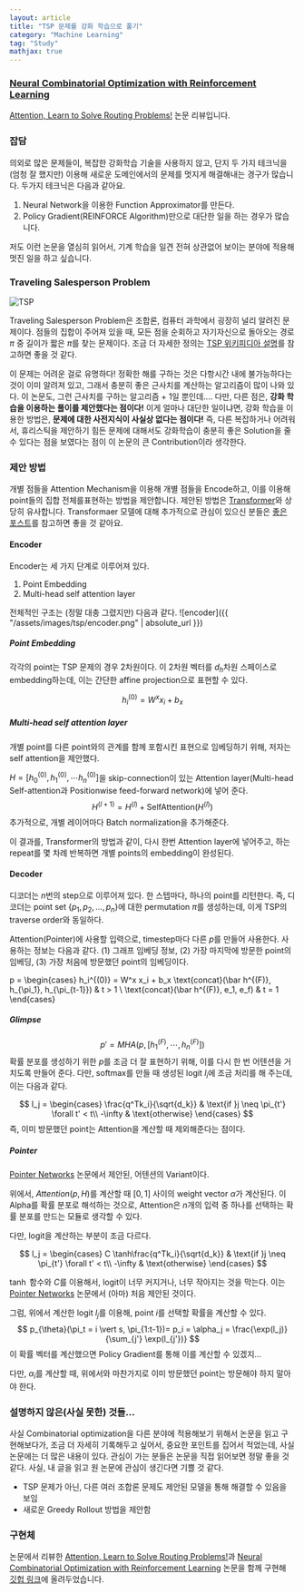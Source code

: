 ```yaml
---
layout: article
title: "TSP 문제를 강화 학습으로 풀기"
category: "Machine Learning"
tag: "Study"
mathjax: true
---
```


### [Neural Combinatorial Optimization with Reinforcement Learning](https://arxiv.org/abs/1611.09940)
[Attention, Learn to Solve Routing Problems!](https://openreview.net/forum?id=ByxBFsRqYm) 논문 리뷰입니다.

### 잡담
의외로 많은 문제들이, 복잡한 강화학습 기술을 사용하지 않고, 단지 두 가지 테크닉을 (엄청 잘 했지만) 이용해 새로운 도메인에서의 문제를 멋지게 해결해내는 경구가 많습니다. 두가지 테크닉은 다음과 같아요.

1. Neural Network을 이용한 Function Approximator를 만든다.
2. Policy Gradient(REINFORCE Algorithm)만으로 대단한 일을 하는 경우가 많습니다.

저도 이런 논문을 열심히 읽어서, 기계 학습을 일견 전혀 상관없어 보이는 분야에 적용해 멋진 일을 하고 싶습니다.


### Traveling Salesperson Problem

![TSP](http://mathworld.wolfram.com/images/eps-gif/TravelingSalesmanProblem_1000.gif)

Traveling Salesperson Problem은 조합론, 컴퓨터 과학에서 굉장히 널리 알려진 문제이다. 점들의 집합이 주어져 있을 때, 모든 점을 순회하고 자기자신으로 돌아오는 경로 $\pi$ 중 길이가 짧은 $\pi$를 찾는 문제이다. 조금 더 자세한 정의는 [TSP 위키피디아 설명](https://en.wikipedia.org/wiki/Travelling_salesman_problem)를 참고하면 좋을 것 같다.

이 문제는 어려운 걸로 유명하다! 정확한 해를 구하는 것은 다항시간 내에 불가능하다는 것이 이미 알려져 있고, 그래서 충분히 좋은 근사치를 계산하는 알고리즘이 많이 나와 있다. 이 논문도, 그런 근사치를 구하는 알고리즘 + 1일 뿐인데.... 다만, 다른 점은, **강화 학습을 이용하는 풀이를 제안했다는 점이다!** 이게 얼마나 대단한 일이냐면, 강화 학습을 이용한 방법은, **문제에 대한 사전지식이 사실상 없다는 점이다!**
즉, 다른 복잡하거나 어려워서, 휴리스틱을 제안하기 힘든 문제에 대해서도 강화학습이 충분히 좋은 Solution을 줄 수 있다는 점을 보였다는 점이 이 논문의 큰 Contribution이라 생각한다.

### 제안 방법

개별 점들을 Attention Mechanism을 이용해 개별 점들을 Encode하고, 이를 이용해 point들의 집합 전체를표현하는 방법을 제안합니다. 제안된 방법은 [Transformer](https://arxiv.org/abs/1706.03762)와 상당히 유사합니다. Transformaer 모델에 대해 추가적으로 관심이 있으신 분들은 [좋은 포스트](https://medium.com/platfarm/%EC%96%B4%ED%85%90%EC%85%98-%EB%A9%94%EC%BB%A4%EB%8B%88%EC%A6%98%EA%B3%BC-transfomer-self-attention-842498fd3225)를 참고하면 좋을 것 같아요.

#### Encoder

Encoder는 세 가지 단계로 이루어져 있다.
1. Point Embedding
2. Multi-head self attention layer

전체적인 구조는 (정말 대충 그렸지만) 다음과 같다.
![encoder]({{ "/assets/images/tsp/encoder.png" | absolute_url }})

##### Point Embedding

각각의 point는 TSP 문제의 경우 2차원이다. 이 2차원 벡터를 $d_h$차원 스페이스로 embedding하는데, 이는 간단한 affine projection으로 표현할 수 있다.


$$
	h_i^{(0)} = W^x x_i + b_x
$$

##### Multi-head self attention layer
개별 point를 다른 point와의 관계를 함께 포함시킨 표현으로 임베딩하기 위해, 저자는 self attention을 제안했다.

$H = [h_0^{(0)}, h_1^{(0)}, \cdots h_n^{(0)}]$을 skip-connection이 있는 Attention layer(Multi-head Self-attention과 Positionwise feed-forward network)에 넣어 준다.
$$
	H^{(l+1)} = H^{(l)} + \text{SelfAttention}(H^{(l)})
$$
추가적으로, 개별 레이어마다 Batch normalization을 추가해준다.

이 결과를, Transformer의 방법과 같이, 다시 한번 Attention layer에 넣어주고, 하는 repeat를 몇 차례 반복하면 개별 points의 embedding이 완성된다.



#### Decoder
디코더는 $n$번의 step으로 이루어져 있다. 한 스텝마다, 하나의 point를 리턴한다.
즉, 디코더는 point set $\{p_1, p_2, ..., p_n\}$에 대한 permutation $\pi$를 생성하는데, 이게 TSP의 traverse order와 동일하다.

Attention(Pointer)에 사용할 입력으로, timestep마다 다른 $p$를 만들어 사용한다. 사용하는 정보는 다음과 같다. (1) 그래프 임베딩 정보, (2) 가장 마지막에 방문한 point의 임베딩, (3) 가장 처음에 방문했던 point의 임베딩이다.


 $$	$$
	p = \begin{cases}		h_i^{(0)} = W^x x_i + b_x
	\text{concat}(\bar h^{(F)}, h_{\pi_1}, h_{\pi_{t-1}}) & t > 1 \\
	\text{concat}(\bar h^{(F)}, e_1, e_f) & t = 1
	\end{cases}
$$	$$


##### Glimpse
$$
	p' = MHA(p, [h_1^{(F)}, \cdots, h_n^{(F)}])
$$
확률 분포를 생성하기 위한 $p$를 조금 더 잘 표현하기 위해, 이를 다시 한 번 어텐션을 거치도록 만들어 준다.
다만, softmax를 만들 때 생성된 logit $l_i$에 조금 처리를 해 주는데, 이는 다음과 같다.

 $$
l_j = \begin{cases}
  \frac{q^Tk_i}{\sqrt{d_k}} & \text{if }j \neq  \pi_{t'} \forall t' < t\\
   -\infty & \text{otherwise}
\end{cases}
$$
즉, 이미 방문했던 point는 Attention을 계산할 때 제외해준다는 점이다.

##### Pointer
[Pointer Networks](https://arxiv.org/abs/1506.03134) 논문에서 제안된, 어텐션의 Variant이다.

위에서, $Attention(p, H)$를 계산할 때 $[0, 1]$ 사이의 weight vector $\alpha$가 계산된다. 이 Alpha를 확률 분포로 해석하는 것으로, Attention은 $n$개의 입력 중 하나를 선택하는 확률 분포를 만드는 모듈로 생각할 수 있다.


다만, logit을 계산하는 부분이 조금 다르다.

$$
l_j = \begin{cases}
  C \tanh\frac{q^Tk_i}{\sqrt{d_k}} & \text{if }j \neq  \pi_{t'} \forall t' < t\\
   -\infty & \text{otherwise}
\end{cases}
$$

$\tanh$ 함수와 $C$를 이용해서, logit이 너무 커지거나, 너무 작아지는 것을 막는다. 이는 [Pointer Networks](https://arxiv.org/abs/1506.03134) 논문에서 (아마) 처음 제안된 것이다.

그럼, 위에서 계산한 logit $l_j$를 이용해, point $i$를 선택할 확률을 계산할 수 있다.
$$
	p_{\theta}(\pi_t = i \vert s, \pi_{1:t-1})= p_i = \alpha_j = \frac{\exp(l_j)}{\sum_{j'} \exp(l_{j'})}
$$
이 확률 벡터를 계산했으면 Policy Gradient를 통해 이를 계산할 수 있겠지...


다만, $\alpha_i$를 계산할 때, 위에서와 마찬가지로 이미 방문했던 point는 방문해야 하지 말아야 한다.

### 설명하지 않은(사실 못한) 것들...

사실 Combinatorial optimization을 다른 분야에 적용해보기 위해서 논문을 읽고 구현해보다가, 조금 더 자세히 기록해두고 싶어서, 중요한 포인트를 집어서 적었는데, 사실 논문에는 더 많은 내용이 있다. 관심이 가는 분들은 논문을 직접 읽어보면 정말 좋을 것 같다. 사실, 내 글을 읽고 원 논문에 관심이 생긴다면 기쁠 것 같다.

- TSP 문제가 아닌, 다른 여러 조합론 문제도 제안된 모델을 통해 해결할 수 있음을 보임
- 새로운 Greedy Rollout 방법을 제안함



### 구현체
논문에서 리뷰한 [Attention, Learn to Solve Routing Problems!](https://openreview.net/forum?id=ByxBFsRqYm)과 [Neural Combinatorial Optimization with Reinforcement Learning](https://arxiv.org/abs/1611.09940) 논문을 함께 구현해
[깃헙 링크](https://github.com/ita9naiwa/TSP-solver-using-reinforcement-learning)에 올려두었습니다.
